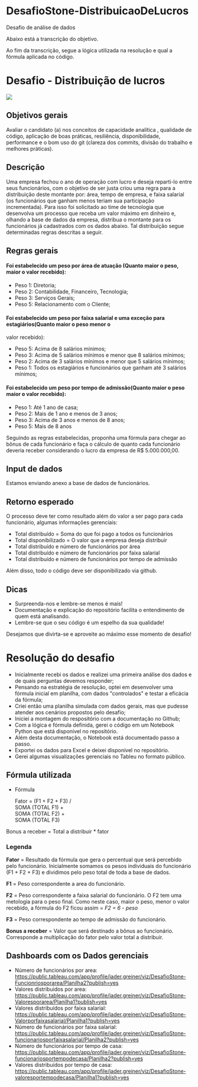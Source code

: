 # DesafioStone-DistribuicaoDeLucros
Desafio de análise de dados

Abaixo está a transcrição do objetivo.

Ao fim da transcrição, segue a lógica utilizada na resolução e qual a fórmula aplicada no código.

# Desafio - Distribuição de lucros

<img src  = "https://seeklogo.com/images/S/stone-pagamentos-logo-781DFFF629-seeklogo.com.png">

## Objetivos gerais

Avaliar o candidato (a) nos conceitos de capacidade analítica , qualidade de código, aplicação de boas práticas,
resiliência, disponibilidade, performance e o bom uso do git (clareza dos commits, divisão do trabalho e
melhores práticas).

## Descrição

Uma empresa fechou o ano de operação com lucro e deseja reparti-lo entre seus funcionários, com o objetivo
de ser justa criou uma regra para a distribuição deste montante por: área, tempo de empresa, e faixa salarial
(os funcionários que ganham menos teriam sua participação incrementada). Para isso foi solicitado ao time de
tecnologia que desenvolva um processo que receba um valor máximo em dinheiro e, olhando a base de dados
da empresa, distribua o montante para os funcionários já cadastrados com os dados abaixo. Tal distribuição
segue determinadas regras descritas a seguir.

## Regras gerais

#### Foi estabelecido um peso por área de atuação (Quanto maior o peso, maior o valor recebido):
* Peso 1: Diretoria;
* Peso 2: Contabilidade, Financeiro, Tecnologia;
* Peso 3: Serviços Gerais;
* Peso 5: Relacionamento com o Cliente;

#### Foi estabelecido um peso por faixa salarial e uma exceção para estagiários(Quanto maior o peso menor o
valor recebido):
* Peso 5: Acima de 8 salários mínimos;
* Peso 3: Acima de 5 salários mínimos e menor que 8 salários mínimos;
* Peso 2: Acima de 3 salários mínimos e menor que 5 salários mínimos;
* Peso 1: Todos os estagiários e funcionários que ganham até 3 salários mínimos;

#### Foi estabelecido um peso por tempo de admissão(Quanto maior o peso maior o valor recebido):
* Peso 1: Até 1 ano de casa;
* Peso 2: Mais de 1 ano e menos de 3 anos;
* Peso 3: Acima de 3 anos e menos de 8 anos;
* Peso 5: Mais de 8 anos

Seguindo as regras estabelecidas, proponha uma fórmula para chegar ao bônus de cada funcionário e faça o cálculo de quanto cada funcionário deveria receber considerando o lucro da empresa de R$ 5.000.000,00.

## Input de dados

Estamos enviando anexo a base de dados de funcionários.

## Retorno esperado

O processo deve ter como resultado além do valor a ser pago para cada funcionário, algumas informações gerenciais:
* Total distribuído = Soma do que foi pago a todos os funcionários
* Total disponibilizado = O valor que a empresa deseja distribuir
* Total distribuído e número de funcionários por área
* Total distribuído e número de funcionários por faixa salarial
* Total distribuído e número de funcionários por tempo de admissão

Além disso, todo o código deve ser disponibilizado via github.

## Dicas

* Surpreenda-nos e lembre-se menos é mais!
* Documentação e explicação do repositório facilita o entendimento de quem está analisando.
* Lembre-se que o seu código é um espelho da sua qualidade!

Desejamos que divirta-se e aproveite ao máximo esse momento de desafio!

# Resolução  do desafio

* Inicialmente recebi os dados e realizei uma primeira análise dos dados e de quais perguntas devemos responder;
* Pensando na estratégia de resolução, optei em desenvolver uma fórmula inicial em planilha, com dados "controlados" e testar a eficácia da fórmula;
* Criei então uma planilha simulada com dados gerais, mas que pudesse atender aos cenários propostos pelo desafio;
* Iniciei a montagem do respositório com a documentação no Github;
* Com a lógica e fórmula definida, gerei o código em um Notebook Python que está disponível no repositório.
* Além desta documentação, o Notebook está documentado passo a passo.
* Exportei os dados para Excel e deixei disponível no repositório.
* Gerei algumas visualizações gerenciais no Tableu no formato público.

## Fórmula utilizada

* Fórmula

  Fator = (F1 + F2 + F3) /  </br>
                              SOMA (TOTAL F1) + </br>
                              SOMA (TOTAL F2) + </br>
                              SOMA (TOTAL F3)
                           
                          
Bonus a receber = Total a distribuir * fator                          
                          
### Legenda                          
**Fator** = Resultado da fórmula que gera o percentual que será percebido pelo funcionário. Inicialmente somamos os pesos individuais do funcionário (F1 + F2 + F3) e dividimos pelo peso total de toda a base de dados.

**F1** = Peso correspondente a area do funcionário.

**F2** = Peso correspondente a faixa salarial do funcionário. O F2 tem uma metologia para o peso final. Como neste caso, maior o peso, menor o valor recebido, a fórmula do F2 ficou assim = *F2 = 6 - peso*

**F3** = Peso correspondente ao tempo de admissão do funcionário.

**Bonus a receber** = Valor que será destinado a bônus ao funcionário. Corresponde a multiplicação do fator pelo valor total a distribuir.

## Dashboards com os Dados gerenciais
* Número de funcionários por area: https://public.tableau.com/app/profile/jader.greiner/viz/DesafioStone-Funcionriosporarea/Planilha2?publish=yes
* Valores distribuidos por area: https://public.tableau.com/app/profile/jader.greiner/viz/DesafioStone-Valoresporarea/Planilha1?publish=yes
* Valores distribuídos por faixa salarial: https://public.tableau.com/app/profile/jader.greiner/viz/DesafioStone-Valorporfaixasalarial/Planilha1?publish=yes
* Número de funcionários por faixa salarial: https://public.tableau.com/app/profile/jader.greiner/viz/DesafioStone-funcionariosporfaixasalarial/Planilha2?publish=yes
* Número de funcionários por tempo de casa: https://public.tableau.com/app/profile/jader.greiner/viz/DesafioStone-funcionariosportempodecasa/Planilha2?publish=yes
* Valores distribuídos por tempo de casa: https://public.tableau.com/app/profile/jader.greiner/viz/DesafioStone-valoresportempodecasa/Planilha1?publish=yes

